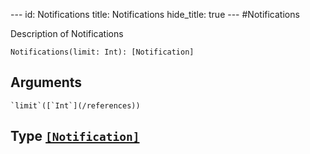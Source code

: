 --- id:
Notifications
title:
Notifications
hide_title: true --- #Notifications

  Description of Notifications
```
Notifications(limit: Int): [Notification]
```
  ## Arguments
    `limit`([`Int`](/references))
  ## Type [`[Notification]`](/references/objects/notification)
